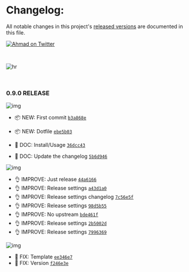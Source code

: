 # Changelog:

All notable changes in this project's [released versions](/releases) are documented in this file.

[![Ahmad on Twitter](https://img.shields.io/twitter/follow/mrahmadawais.svg?style=social&label=Follow%20@MrAhmadAwais)](https://twitter.com/mrahmadawais/)

<br>

![hr](https://on.ahmda.ws/t6N5/c)

<br>

### 0.9.0 RELEASE

![img](https://on.ahmda.ws/t5AU/c)

- 📦 NEW: First commit [`b3a868e`](https://github.com/ahmadawais/clear-any-console/commit/b3a868ed71d051b480ee592f91819872a16614b5)
- 📦 NEW: Dotfile [`ebe5b03`](https://github.com/ahmadawais/clear-any-console/commit/ebe5b035745b2c80a9e0855e87d982fa8c6b0d25)

- 📖 DOC: Install/Usage [`36dcc43`](https://github.com/ahmadawais/clear-any-console/commit/36dcc438f8fb8a078e54c6834e83ec37fb103d9e)
-  📖 DOC: Update the changelog [`5b6d946`](https://github.com/ahmadawais/clear-any-console/commit/5b6d94620c1c2953f91aac9e2603ebc6aef1efb1)

![img](https://on.ahmda.ws/t77b/c)

- 👌 IMPROVE: Just release [`44a6166`](https://github.com/ahmadawais/clear-any-console/commit/44a6166164cc669408baf3289ef73c3c7ba328f0)
- 👌 IMPROVE: Release settings [`a43d1a0`](https://github.com/ahmadawais/clear-any-console/commit/a43d1a0a95890a901f9188482a506bb22928407b)
- 👌 IMPROVE: Release settings changelog [`7c56e5f`](https://github.com/ahmadawais/clear-any-console/commit/7c56e5f6651b764673a37cc1e11cc36ada15d633)
- 👌 IMPROVE: Release settings [`98d5b55`](https://github.com/ahmadawais/clear-any-console/commit/98d5b555f8c132b85bb3dc151a6872c44945bb14)
- 👌 IMPROVE: No upstream [`bde461f`](https://github.com/ahmadawais/clear-any-console/commit/bde461f8a98357c899f2af5d98c222244a445f65)
- 👌 IMPROVE: Release settings [`2b5002d`](https://github.com/ahmadawais/clear-any-console/commit/2b5002dda70e38c4bda4213e7ba55149bd48d8e7)
- 👌 IMPROVE: Release settings [`7996369`](https://github.com/ahmadawais/clear-any-console/commit/7996369ba949a8d735175b0e98b7db962839c609)

![img](https://on.ahmda.ws/t5Xs/c)

- 🐛 FIX: Template [`ee346e7`](https://github.com/ahmadawais/clear-any-console/commit/ee346e706959731446e8980398876bcef3bad854)
- 🐛 FIX: Version [`f246e3e`](https://github.com/ahmadawais/clear-any-console/commit/f246e3ed012c4ee23ae6cb440b33e31ce4003eb0)

<br>
